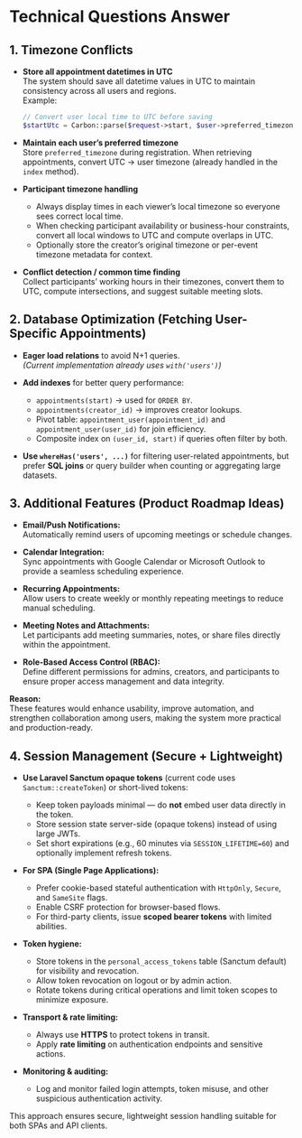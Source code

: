 # Technical Questions Answer

## 1. Timezone Conflicts

- **Store all appointment datetimes in UTC**  
  The system should save all datetime values in UTC to maintain consistency across all users and regions.  
  Example:
  ```php
  // Convert user local time to UTC before saving
  $startUtc = Carbon::parse($request->start, $user->preferred_timezone)->setTimezone('UTC');
  ```
- **Maintain each user’s preferred timezone**  
  Store `preferred_timezone` during registration. When retrieving appointments, convert UTC → user timezone (already handled in the `index` method).

- **Participant timezone handling**  
  - Always display times in each viewer’s local timezone so everyone sees correct local time.  
  - When checking participant availability or business-hour constraints, convert all local windows to UTC and compute overlaps in UTC.  
  - Optionally store the creator’s original timezone or per-event timezone metadata for context.

- **Conflict detection / common time finding**  
  Collect participants’ working hours in their timezones, convert them to UTC, compute intersections, and suggest suitable meeting slots.

## 2. Database Optimization (Fetching User-Specific Appointments)

- **Eager load relations** to avoid N+1 queries.  
  *(Current implementation already uses `with('users')`)*

- **Add indexes** for better query performance:
  - `appointments(start)` → used for `ORDER BY`.
  - `appointments(creator_id)` → improves creator lookups.
  - Pivot table: `appointment_user(appointment_id)` and `appointment_user(user_id)` for join efficiency.
  - Composite index on `(user_id, start)` if queries often filter by both.

- **Use `whereHas('users', ...)`** for filtering user-related appointments, but prefer **SQL joins** or query builder when counting or aggregating large datasets.

## 3. Additional Features (Product Roadmap Ideas)

- **Email/Push Notifications:**  
  Automatically remind users of upcoming meetings or schedule changes.

- **Calendar Integration:**  
  Sync appointments with Google Calendar or Microsoft Outlook to provide a seamless scheduling experience.

- **Recurring Appointments:**  
  Allow users to create weekly or monthly repeating meetings to reduce manual scheduling.

- **Meeting Notes and Attachments:**  
  Let participants add meeting summaries, notes, or share files directly within the appointment.

- **Role-Based Access Control (RBAC):**  
  Define different permissions for admins, creators, and participants to ensure proper access management and data integrity.

**Reason:**  
These features would enhance usability, improve automation, and strengthen collaboration among users, making the system more practical and production-ready.

## 4. Session Management (Secure + Lightweight)

- **Use Laravel Sanctum opaque tokens** (current code uses `Sanctum::createToken`) or short-lived tokens:
  - Keep token payloads minimal — do **not** embed user data directly in the token.
  - Store session state server-side (opaque tokens) instead of using large JWTs.
  - Set short expirations (e.g., 60 minutes via `SESSION_LIFETIME=60`) and optionally implement refresh tokens.

- **For SPA (Single Page Applications):**
  - Prefer cookie-based stateful authentication with `HttpOnly`, `Secure`, and `SameSite` flags.
  - Enable CSRF protection for browser-based flows.
  - For third-party clients, issue **scoped bearer tokens** with limited abilities.

- **Token hygiene:**
  - Store tokens in the `personal_access_tokens` table (Sanctum default) for visibility and revocation.
  - Allow token revocation on logout or by admin action.
  - Rotate tokens during critical operations and limit token scopes to minimize exposure.

- **Transport & rate limiting:**
  - Always use **HTTPS** to protect tokens in transit.
  - Apply **rate limiting** on authentication endpoints and sensitive actions.

- **Monitoring & auditing:**
  - Log and monitor failed login attempts, token misuse, and other suspicious authentication activity.

This approach ensures secure, lightweight session handling suitable for both SPAs and API clients.